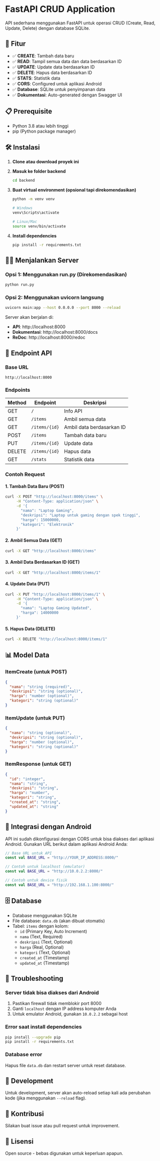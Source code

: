 # FastAPI CRUD Application

API sederhana menggunakan FastAPI untuk operasi CRUD (Create, Read, Update, Delete) dengan database SQLite.

## 🚀 Fitur

- ✅ **CREATE**: Tambah data baru
- ✅ **READ**: Tampil semua data dan data berdasarkan ID
- ✅ **UPDATE**: Update data berdasarkan ID
- ✅ **DELETE**: Hapus data berdasarkan ID
- ✅ **STATS**: Statistik data
- ✅ **CORS**: Configured untuk aplikasi Android
- ✅ **Database**: SQLite untuk penyimpanan data
- ✅ **Dokumentasi**: Auto-generated dengan Swagger UI

## 📋 Prerequisite

- Python 3.8 atau lebih tinggi
- pip (Python package manager)

## 🛠️ Instalasi

1. **Clone atau download proyek ini**

2. **Masuk ke folder backend**

   ```bash
   cd backend
   ```

3. **Buat virtual environment (opsional tapi direkomendasikan)**

   ```bash
   python -m venv venv

   # Windows
   venv\Scripts\activate

   # Linux/Mac
   source venv/bin/activate
   ```

4. **Install dependencies**
   ```bash
   pip install -r requirements.txt
   ```

## 🏃‍♂️ Menjalankan Server

### Opsi 1: Menggunakan run.py (Direkomendasikan)

```bash
python run.py
```

### Opsi 2: Menggunakan uvicorn langsung

```bash
uvicorn main:app --host 0.0.0.0 --port 8000 --reload
```

Server akan berjalan di:

- **API**: http://localhost:8000
- **Dokumentasi**: http://localhost:8000/docs
- **ReDoc**: http://localhost:8000/redoc

## 📡 Endpoint API

### Base URL

```
http://localhost:8000
```

### Endpoints

| Method | Endpoint      | Deskripsi                 |
| ------ | ------------- | ------------------------- |
| GET    | `/`           | Info API                  |
| GET    | `/items`      | Ambil semua data          |
| GET    | `/items/{id}` | Ambil data berdasarkan ID |
| POST   | `/items`      | Tambah data baru          |
| PUT    | `/items/{id}` | Update data               |
| DELETE | `/items/{id}` | Hapus data                |
| GET    | `/stats`      | Statistik data            |

### Contoh Request

#### 1. Tambah Data Baru (POST)

```bash
curl -X POST "http://localhost:8000/items" \
     -H "Content-Type: application/json" \
     -d '{
       "nama": "Laptop Gaming",
       "deskripsi": "Laptop untuk gaming dengan spek tinggi",
       "harga": 15000000,
       "kategori": "Elektronik"
     }'
```

#### 2. Ambil Semua Data (GET)

```bash
curl -X GET "http://localhost:8000/items"
```

#### 3. Ambil Data Berdasarkan ID (GET)

```bash
curl -X GET "http://localhost:8000/items/1"
```

#### 4. Update Data (PUT)

```bash
curl -X PUT "http://localhost:8000/items/1" \
     -H "Content-Type: application/json" \
     -d '{
       "nama": "Laptop Gaming Updated",
       "harga": 14000000
     }'
```

#### 5. Hapus Data (DELETE)

```bash
curl -X DELETE "http://localhost:8000/items/1"
```

## 📊 Model Data

### ItemCreate (untuk POST)

```json
{
  "nama": "string (required)",
  "deskripsi": "string (optional)",
  "harga": "number (optional)",
  "kategori": "string (optional)"
}
```

### ItemUpdate (untuk PUT)

```json
{
  "nama": "string (optional)",
  "deskripsi": "string (optional)",
  "harga": "number (optional)",
  "kategori": "string (optional)"
}
```

### ItemResponse (untuk GET)

```json
{
  "id": "integer",
  "nama": "string",
  "deskripsi": "string",
  "harga": "number",
  "kategori": "string",
  "created_at": "string",
  "updated_at": "string"
}
```

## 📱 Integrasi dengan Android

API ini sudah dikonfigurasi dengan CORS untuk bisa diakses dari aplikasi Android. Gunakan URL berikut dalam aplikasi Android Anda:

```kotlin
// Base URL untuk API
const val BASE_URL = "http://YOUR_IP_ADDRESS:8000/"

// Contoh untuk localhost (emulator)
const val BASE_URL = "http://10.0.2.2:8000/"

// Contoh untuk device fisik
const val BASE_URL = "http://192.168.1.100:8000/"
```

## 🗄️ Database

- Database menggunakan SQLite
- File database: `data.db` (akan dibuat otomatis)
- Tabel: `items` dengan kolom:
  - `id` (Primary Key, Auto Increment)
  - `nama` (Text, Required)
  - `deskripsi` (Text, Optional)
  - `harga` (Real, Optional)
  - `kategori` (Text, Optional)
  - `created_at` (Timestamp)
  - `updated_at` (Timestamp)

## 🐛 Troubleshooting

### Server tidak bisa diakses dari Android

1. Pastikan firewall tidak memblokir port 8000
2. Ganti `localhost` dengan IP address komputer Anda
3. Untuk emulator Android, gunakan `10.0.2.2` sebagai host

### Error saat install dependencies

```bash
pip install --upgrade pip
pip install -r requirements.txt
```

### Database error

Hapus file `data.db` dan restart server untuk reset database.

## 📝 Development

Untuk development, server akan auto-reload setiap kali ada perubahan kode (jika menggunakan `--reload` flag).

## 🤝 Kontribusi

Silakan buat issue atau pull request untuk improvement.

## 📄 Lisensi

Open source - bebas digunakan untuk keperluan apapun.
